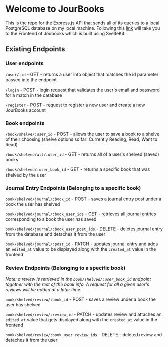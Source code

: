# Welcome to JourBooks

This is the repo for the Express.js API that sends all of its queries to a local PostgreSQL database on my local machine. Following this [link](https://github.com/Vnovnick/jourbooks) will take you to the Frontend of Joubooks which is built using SvelteKit.

## Existing Endpoints

### User endpoints

`/user/:id` - GET - returns a user info object that matches the id parameter passed into the endpoint

`/login` - POST - login request that validates the user's email and password for a match in the database

`/register` - POST - request to register a new user and create a new JourBooks account

### Book endpoints

`/book/shelve/:user_id` - POST - allows the user to save a book to a shelve of their choosing (shelve options so far: Currently Reading, Read, Want to Read)

`/book/shelved/all/:user_id` - GET - returns all of a user's shelved (saved) books

`/book/shelved/:user_book_id` - GET - returns a specific book that was shelved by the user

### Journal Entry Endpoints (Belonging to a specific book)

`book/shelved/journal/:book_id` - POST - saves a journal entry post under a book the user has shelved

`book/shelved/journal/:book_user_ids` - GET - retrieves all journal entries corresponding to a book the user has saved

`book/shelved/journal/:book_user_post_ids` - DELETE - deletes journal entry from the database and detaches it from the user

`book/shelved/journal/:post_id` - PATCH - updates journal entry and adds an `edited_at` value to be displayed along with the `created_at` value in the frontend

### Review Endpoints (Belonging to a specific book)

_Note: a review is retrieved in the `book/shelved/:user_book_id` endpoint together with the rest of the book info. A request for all a given user's reviews will be added at a later time._

`book/shelved/review/:book_id` - POST - saves a review under a book the user has shelved

`book/shelved/review/:review_id` - PATCH - updates review and attaches an `edited_at` value that gets displayed along with the `created_at` value in the frontend

`book/shelved/review/:book_user_review_ids` - DELETE - deleted review and detaches it from the user
